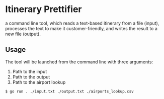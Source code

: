 # Itinerary Prettifier
a command line tool, which reads a text-based itinerary from a file (input), processes the text to make it customer-friendly, and writes the result to a new file (output).



## Usage 

The tool will be launched from the command line with three arguments:

1. Path to the input
2. Path to the output
3. Path to the airport lookup

```shell
$ go run . ./input.txt ./output.txt ./airports_lookup.csv
```






